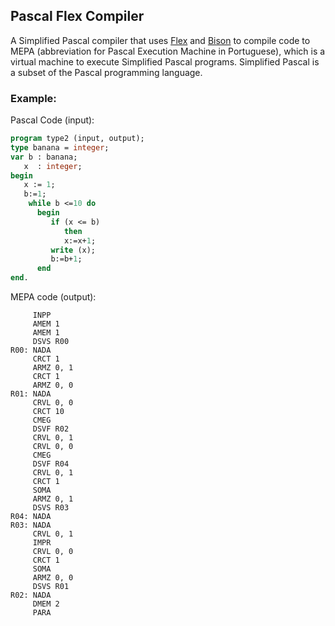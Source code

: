 ## Pascal Flex Compiler

A Simplified Pascal compiler that uses [Flex](https://github.com/westes/flex.git) and [Bison](https://www.gnu.org/software/bison/) to compile code to MEPA (abbreviation for Pascal Execution Machine in Portuguese), which is a 
virtual machine to execute Simplified Pascal programs. Simplified Pascal is a subset of the Pascal programming language.

### Example:

Pascal Code (input):

```pascal
program type2 (input, output);
type banana = integer;
var b : banana;
   x  : integer;
begin
   x := 1;
   b:=1; 
	while b <=10 do
      begin
         if (x <= b) 
            then
            x:=x+1;
         write (x);
         b:=b+1;
      end
end.
```
MEPA code (output):

```
     INPP
     AMEM 1
     AMEM 1
     DSVS R00
R00: NADA 
     CRCT 1
     ARMZ 0, 1
     CRCT 1
     ARMZ 0, 0
R01: NADA 
     CRVL 0, 0
     CRCT 10
     CMEG
     DSVF R02
     CRVL 0, 1
     CRVL 0, 0
     CMEG
     DSVF R04
     CRVL 0, 1
     CRCT 1
     SOMA
     ARMZ 0, 1
     DSVS R03
R04: NADA 
R03: NADA 
     CRVL 0, 1
     IMPR
     CRVL 0, 0
     CRCT 1
     SOMA
     ARMZ 0, 0
     DSVS R01
R02: NADA 
     DMEM 2
     PARA
```
